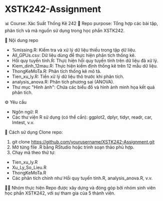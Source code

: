 # XSTK242-Assignment
📊 Course: Xác Suất Thống Kê 242
📁 Repo purpose: Tổng hợp các bài tập, phân tích và mã nguồn sử dụng trong học phần XSTK242.

📂 Nội dung repo
- %missing.R: Kiểm tra và xử lý dữ liệu thiếu trong tập dữ liệu.
- All_GPUs.csv: Dữ liệu dùng để thực hiện phân tích thống kê.
- Hồi quy tuyến tính.R: Thực hiện hồi quy tuyến tính trên dữ liệu đã xử lý.
- Kiem_dinh_12mau.R: Thực hiện kiểm định thống kê trên 12 mẫu dữ liệu.
- ThongKeMoTa.R: Phân tích thống kê mô tả.
- Tien_xu_ly.R: Tiền xử lý dữ liệu thô trước khi phân tích.
- analysis_anova.R: Phân tích phương sai (ANOVA).
- Thư mục "Hình ảnh": Chứa các biểu đồ và hình ảnh minh họa kết quả phân tích.

⚙️ Yêu cầu
- Ngôn ngữ: R
- Các thư viện R sử dụng (có thể cần): ggplot2, dplyr, tidyr, readr, car, lmtest, v.v.

📌 Cách sử dụng
Clone repo:
1. git clone https://github.com/yourusername/XSTK242-Assignment.git
2. Mở từng file .R bằng RStudio hoặc trình soạn thảo phù hợp.
3. Chạy mã theo thứ tự:
- Tien_xu_ly.R
- Xu_Ly_So_Lieu.R
- ThongKeMoTa.R
- Các phân tích chính như Hồi quy tuyến tính.R, analysis_anova.R, v.v.

👩‍💻 Nhóm thực hiện
Repo được xây dựng và đóng góp bởi nhóm sinh viên học phần XSTK242, với sự tham gia của 5 thành viên.


